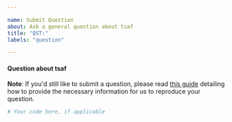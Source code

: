 ```yaml
---

name: Submit Question
about: Ask a general question about tsaf
title: "QST:"
labels: "question"

---
```


#### Question about tsaf

**Note**: If you'd still like to submit a question, please read [this guide](
https://matthewrocklin.com/blog/work/2018/02/28/minimal-bug-reports) detailing how to
provide the necessary information for us to reproduce your question.

```python
# Your code here, if applicable
```
